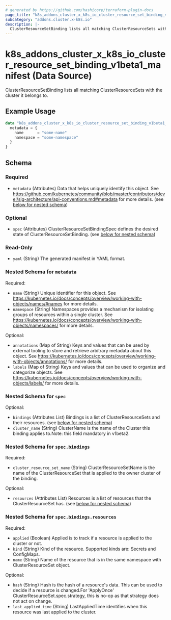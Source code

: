 ```yaml
---
# generated by https://github.com/hashicorp/terraform-plugin-docs
page_title: "k8s_addons_cluster_x_k8s_io_cluster_resource_set_binding_v1beta1_manifest Data Source - terraform-provider-k8s"
subcategory: "addons.cluster.x-k8s.io"
description: |-
  ClusterResourceSetBinding lists all matching ClusterResourceSets with the cluster it belongs to.
---
```


# k8s_addons_cluster_x_k8s_io_cluster_resource_set_binding_v1beta1_manifest (Data Source)

ClusterResourceSetBinding lists all matching ClusterResourceSets with the cluster it belongs to.

## Example Usage

```terraform
data "k8s_addons_cluster_x_k8s_io_cluster_resource_set_binding_v1beta1_manifest" "example" {
  metadata = {
    name      = "some-name"
    namespace = "some-namespace"
  }
}
```

<!-- schema generated by tfplugindocs -->
## Schema

### Required

- `metadata` (Attributes) Data that helps uniquely identify this object. See https://github.com/kubernetes/community/blob/master/contributors/devel/sig-architecture/api-conventions.md#metadata for more details. (see [below for nested schema](#nestedatt--metadata))

### Optional

- `spec` (Attributes) ClusterResourceSetBindingSpec defines the desired state of ClusterResourceSetBinding. (see [below for nested schema](#nestedatt--spec))

### Read-Only

- `yaml` (String) The generated manifest in YAML format.

<a id="nestedatt--metadata"></a>
### Nested Schema for `metadata`

Required:

- `name` (String) Unique identifier for this object. See https://kubernetes.io/docs/concepts/overview/working-with-objects/names/#names for more details.
- `namespace` (String) Namespaces provides a mechanism for isolating groups of resources within a single cluster. See https://kubernetes.io/docs/concepts/overview/working-with-objects/namespaces/ for more details.

Optional:

- `annotations` (Map of String) Keys and values that can be used by external tooling to store and retrieve arbitrary metadata about this object. See https://kubernetes.io/docs/concepts/overview/working-with-objects/annotations/ for more details.
- `labels` (Map of String) Keys and values that can be used to organize and categorize objects. See https://kubernetes.io/docs/concepts/overview/working-with-objects/labels/ for more details.


<a id="nestedatt--spec"></a>
### Nested Schema for `spec`

Optional:

- `bindings` (Attributes List) Bindings is a list of ClusterResourceSets and their resources. (see [below for nested schema](#nestedatt--spec--bindings))
- `cluster_name` (String) ClusterName is the name of the Cluster this binding applies to.Note: this field mandatory in v1beta2.

<a id="nestedatt--spec--bindings"></a>
### Nested Schema for `spec.bindings`

Required:

- `cluster_resource_set_name` (String) ClusterResourceSetName is the name of the ClusterResourceSet that is applied to the owner cluster of the binding.

Optional:

- `resources` (Attributes List) Resources is a list of resources that the ClusterResourceSet has. (see [below for nested schema](#nestedatt--spec--bindings--resources))

<a id="nestedatt--spec--bindings--resources"></a>
### Nested Schema for `spec.bindings.resources`

Required:

- `applied` (Boolean) Applied is to track if a resource is applied to the cluster or not.
- `kind` (String) Kind of the resource. Supported kinds are: Secrets and ConfigMaps.
- `name` (String) Name of the resource that is in the same namespace with ClusterResourceSet object.

Optional:

- `hash` (String) Hash is the hash of a resource's data. This can be used to decide if a resource is changed.For 'ApplyOnce' ClusterResourceSet.spec.strategy, this is no-op as that strategy does not act on change.
- `last_applied_time` (String) LastAppliedTime identifies when this resource was last applied to the cluster.
